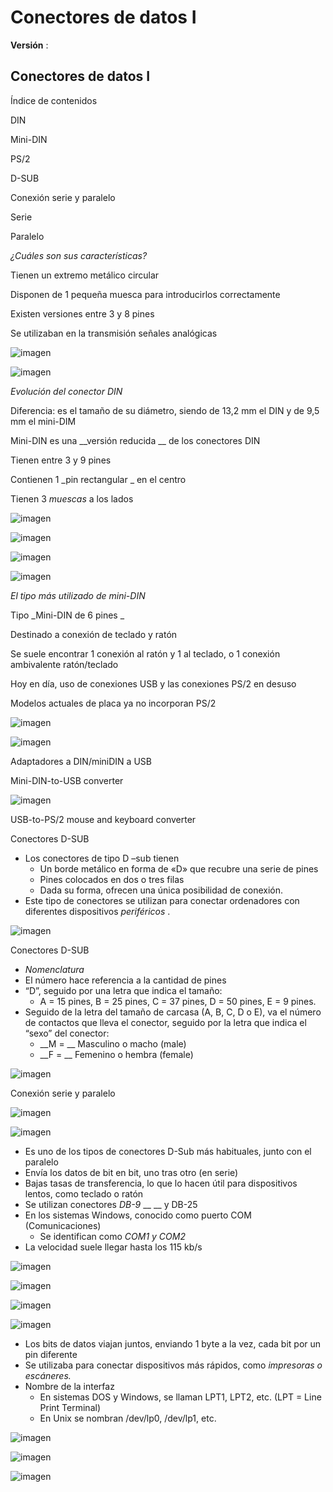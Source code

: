 # Conectores de datos I

__Versión__ :

## Conectores de datos I

Índice de contenidos

DIN

Mini\-DIN

PS/2

D\-SUB

Conexión serie y paralelo

Serie

Paralelo

_¿Cuáles son sus características?_

Tienen un extremo metálico circular

Disponen de 1 pequeña muesca para introducirlos correctamente

Existen versiones entre 3 y 8 pines

Se utilizaban en la transmisión señales analógicas

![imagen](img/2_Conectores_de_datos_I_%28DIN%2C_DSUB%2C_serie%2C_paralelo%290.jpg)

![imagen](img/2_Conectores_de_datos_I_%28DIN%2C_DSUB%2C_serie%2C_paralelo%291.png)

_Evolución del conector DIN_

Diferencia: es el tamaño de su diámetro, siendo de 13,2 mm el DIN y de 9,5 mm el mini\-DIM

Mini\-DIN es una  __versión reducida __ de los conectores DIN

Tienen entre 3 y 9 pines

Contienen 1  _pin rectangular _ en el centro

Tienen 3  _muescas_  a los lados

![imagen](img/2_Conectores_de_datos_I_%28DIN%2C_DSUB%2C_serie%2C_paralelo%292.png)

![imagen](img/2_Conectores_de_datos_I_%28DIN%2C_DSUB%2C_serie%2C_paralelo%293.png)

![imagen](img/2_Conectores_de_datos_I_%28DIN%2C_DSUB%2C_serie%2C_paralelo%294.png)

![imagen](img/2_Conectores_de_datos_I_%28DIN%2C_DSUB%2C_serie%2C_paralelo%295.jpg)

_El tipo más utilizado de mini\-DIN_

Tipo  _Mini\-DIN de 6 pines _

Destinado a conexión de teclado y ratón

Se suele encontrar 1 conexión al ratón y 1 al teclado, o 1 conexión ambivalente ratón/teclado

Hoy en día, uso de conexiones USB y las conexiones PS/2 en desuso

Modelos actuales de placa ya no incorporan PS/2

![imagen](img/2_Conectores_de_datos_I_%28DIN%2C_DSUB%2C_serie%2C_paralelo%296.png)

![imagen](img/2_Conectores_de_datos_I_%28DIN%2C_DSUB%2C_serie%2C_paralelo%297.png)

Adaptadores a DIN/miniDIN a USB

Mini\-DIN\-to\-USB converter

![imagen](img/2_Conectores_de_datos_I_%28DIN%2C_DSUB%2C_serie%2C_paralelo%298.png)

USB\-to\-PS/2 mouse and keyboard converter

Conectores D\-SUB

* Los conectores de tipo D –sub tienen
  * Un borde metálico en forma de «D» que recubre una serie de pines
  * Pines colocados en dos o tres filas
  * Dada su forma, ofrecen una única posibilidad de conexión\.
* Este tipo de conectores se utilizan para conectar ordenadores con diferentes dispositivos  _periféricos_ \.

![imagen](img/2_Conectores_de_datos_I_%28DIN%2C_DSUB%2C_serie%2C_paralelo%299.png)

Conectores D\-SUB

* _Nomenclatura_
* El número hace referencia a la cantidad de pines
* “D”, seguido por una letra que indica el tamaño:
  * A = 15 pines, B = 25 pines, C = 37 pines,     D = 50 pines,     E = 9 pines\.
* Seguido de la letra del tamaño de carcasa \(A, B, C, D o E\), va el número de contactos que lleva el conector, seguido por la letra que indica el “sexo” del conector:
  * __M = __ Masculino o macho \(male\)
  * __F = __ Femenino o hembra \(female\)

![imagen](img/2_Conectores_de_datos_I_%28DIN%2C_DSUB%2C_serie%2C_paralelo%2910.png)

Conexión serie y paralelo

![imagen](img/2_Conectores_de_datos_I_%28DIN%2C_DSUB%2C_serie%2C_paralelo%2911.png)

![imagen](img/2_Conectores_de_datos_I_%28DIN%2C_DSUB%2C_serie%2C_paralelo%2912.png)

* Es uno de los tipos de conectores D\-Sub más habituales, junto con el paralelo
* Envía los datos de bit en bit, uno tras otro \(en serie\)
* Bajas tasas de transferencia, lo que lo hacen útil para dispositivos lentos, como teclado o ratón
* Se utilizan conectores  _DB\-9_  __ __ y DB\-25
* En los sistemas Windows, conocido como puerto COM \(Comunicaciones\)
  * Se identifican como  _COM1 y COM2_
* La velocidad suele llegar hasta los 115 kb/s

![imagen](img/2_Conectores_de_datos_I_%28DIN%2C_DSUB%2C_serie%2C_paralelo%2913.jpg)

![imagen](img/2_Conectores_de_datos_I_%28DIN%2C_DSUB%2C_serie%2C_paralelo%2914.jpg)

![imagen](img/2_Conectores_de_datos_I_%28DIN%2C_DSUB%2C_serie%2C_paralelo%2915.png)

![imagen](img/2_Conectores_de_datos_I_%28DIN%2C_DSUB%2C_serie%2C_paralelo%2916.png)

* Los bits de datos viajan juntos, enviando 1 byte a la vez, cada bit por un pin diferente
* Se utilizaba para conectar dispositivos más rápidos, como  _impresoras o escáneres\._
* Nombre de la interfaz
  * En sistemas DOS y Windows, se llaman LPT1, LPT2, etc\. \(LPT = Line Print Terminal\)
  * En Unix se nombran /dev/lp0, /dev/lp1, etc\.

![imagen](img/2_Conectores_de_datos_I_%28DIN%2C_DSUB%2C_serie%2C_paralelo%2917.png)

![imagen](img/2_Conectores_de_datos_I_%28DIN%2C_DSUB%2C_serie%2C_paralelo%2918.png)

![imagen](img/2_Conectores_de_datos_I_%28DIN%2C_DSUB%2C_serie%2C_paralelo%2919.jpg)

